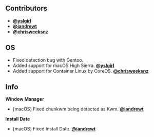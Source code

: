 ## Contributors

- [**@yslgirl**](https://github.com/yslgirl)
- [**@iandrewt**](https://github.com/iandrewt)
- [**@chrisweeksnz**](https://github.com/chrisweeksnz)


## OS

- Fixed detection bug with Gentoo.
- Added support for macOS High Sierra. [**@yslgirl**](https://github.com/yslgirl)
- Added support for Container Linux by CoreOS. [**@chrisweeksnz**](https://github.com/chrisweeksnz)

## Info

**Window Manager**

- [macOS] Fixed chunkwm being detected as Kwm. [**@iandrewt**](https://github.com/iandrewt)

**Install Date**
- [macOS] Fixed Install Date. [**@iandrewt**](https://github.com/iandrewt)
